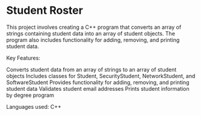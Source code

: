 # Student Roster

This project involves creating a C++ program that converts an array of strings containing student data into an array of student objects. The program also includes functionality for adding, removing, and printing student data.

Key Features:

Converts student data from an array of strings to an array of student objects
Includes classes for Student, SecurityStudent, NetworkStudent, and SoftwareStudent
Provides functionality for adding, removing, and printing student data
Validates student email addresses
Prints student information by degree program

Languages used:
C++
